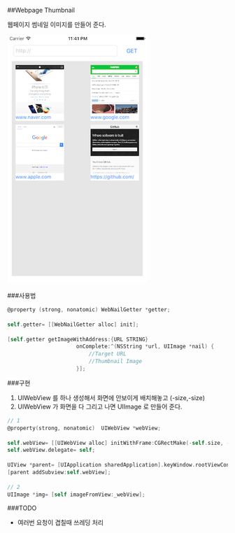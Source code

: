 ##Webpage Thumbnail

웹페이지 썸네일 이미지를 만들어 준다.

![screenshot](doc/screenshot.png)

###사용법

```objectivec
@property (strong, nonatomic) WebNailGetter *getter;

self.getter= [[WebNailGetter alloc] init];

[self.getter getImageWithAddress:{URL STRING}
                      onComplete:^(NSString *url, UIImage *nail) {
                          //Target URL
                          //Thumbnail Image
                      }];
```

###구현

1. UIWebView 를 하나 생성해서 화면에 안보이게 배치해놓고 (-size,-size)
2. UIWebView 가 화면을 다 그리고 나면 UIImage 로 만들어 준다.

```objectivec
// 1
@property(strong, nonatomic)  UIWebView *webView;

self.webView= [[UIWebView alloc] initWithFrame:CGRectMake(-self.size, -self.size, self.size, self.size)];
self.webView.delegate= self;

UIView *parent= [UIApplication sharedApplication].keyWindow.rootViewController.view;
[parent addSubview:self.webView];

// 2
UIImage *img= [self imageFromView:_webView];

```

###TODO
- 여러번 요청이 겹칠때 쓰레딩 처리
